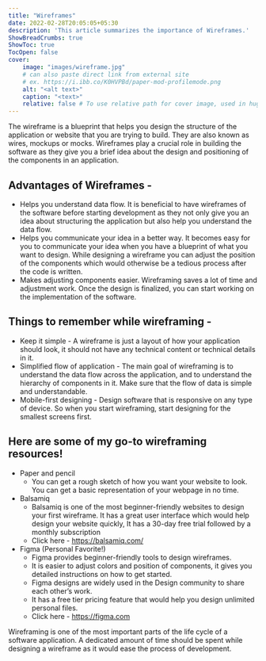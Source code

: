 ```yaml
---
title: "Wireframes"
date: 2022-02-28T20:05:05+05:30
description: 'This article summarizes the importance of Wireframes.'
ShowBreadCrumbs: true
ShowToc: true
TocOpen: false
cover:
    image: "images/wireframe.jpg"
    # can also paste direct link from external site
    # ex. https://i.ibb.co/K0HVPBd/paper-mod-profilemode.png
    alt: "<alt text>"
    caption: "<text>"
    relative: false # To use relative path for cover image, used in hugo Page-bundles
---
```

The wireframe is a blueprint that helps you design the structure of the application or website that you are trying to build. They are also known as wires, mockups or mocks. Wireframes play a crucial role in building the software as they give you a brief idea about the design and positioning of the components in an application.

## Advantages of Wireframes -
- Helps you understand data flow.
It is beneficial to have wireframes of the software before starting development as they not only give you an idea about structuring the application but also help you understand the data flow.
- Helps you communicate your idea in a better way.
It becomes easy for you to communicate your idea when you have a blueprint of what you want to design. While designing a wireframe you can adjust the position of the components which would otherwise be a tedious process after the code is written.
- Makes adjusting components easier.
Wireframing saves a lot of time and adjustment work. Once the design is finalized, you can start working on the implementation of the software.

## Things to remember while wireframing -
- Keep it simple - A wireframe is just a layout of how your application should look, it should not have any technical content or technical details in it.
- Simplified flow of application - The main goal of wireframing is to understand the data flow across the application, and to understand the hierarchy of components in it. Make sure that the flow of data is simple and understandable.
- Mobile-first designing - Design software that is responsive on any type of device. So when you start wireframing, start designing for the smallest screens first.

## Here are some of my go-to wireframing resources!
- Paper and pencil
    - You can get a rough sketch of how you want your website to look. You can get a basic representation of your webpage in no time.
- Balsamiq
    - Balsamiq is one of the most beginner-friendly websites to design your first wireframe. It has a great user interface which would help design your website quickly, It has a 30-day free trial followed by a monthly subscription
    - Click here -  https://balsamiq.com/
- Figma (Personal Favorite!)
    - Figma provides beginner-friendly tools to design wireframes.
    - It is easier to adjust colors and position of components, it gives you detailed instructions on how to get started.
    - Figma designs are widely used in the Design community to share each other’s work.
    - It has a free tier pricing feature that would help you design unlimited personal files.
    - Click here -  https://figma.com

Wireframing is one of the most important parts of the life cycle of a software application. A dedicated amount of time should be spent while designing a wireframe as it would ease the process of development.
